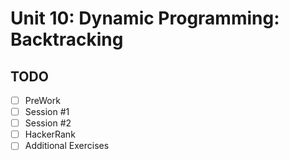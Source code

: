 # Unit 10: Dynamic Programming: Backtracking
## TODO
- [ ] PreWork
- [ ] Session #1
- [ ] Session #2
- [ ] HackerRank
- [ ] Additional Exercises
